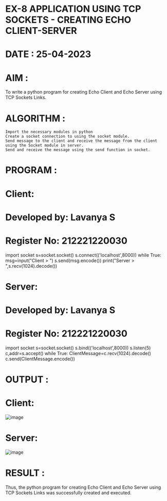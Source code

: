 # EX-8 APPLICATION USING TCP SOCKETS - CREATING ECHO CLIENT-SERVER

# DATE : 25-04-2023
# AIM :

To write a python program for creating Echo Client and Echo Server using TCP Sockets Links.
# ALGORITHM :

    Import the necessary modules in python
    Create a socket connection to using the socket module.
    Send message to the client and receive the message from the client using the Socket module in server.
    Send and receive the message using the send function in socket.

# PROGRAM :
# Client:

# Developed by: Lavanya S
# Register No: 212221220030
import socket
s=socket.socket()
s.connect(('localhost',8000))
while True:
msg=input("Client > ")
s.send(msg.encode())
print("Server > ",s.recv(1024).decode())

# Server:

# Developed by: Lavanya S
# Register No: 212221220030
import socket
s=socket.socket()
s.bind(('localhost',8000))
s.listen(5)
c,addr=s.accept()
while True:
ClientMessage=c.recv(1024).decode()
c.send(ClientMessage.encode())

# OUTPUT :
# Client:

![image](https://github.com/LavanyaSIT/EX-8/assets/130207418/1d32deb6-9c8d-4be1-8493-d6a72466abc7)

# Server:
![image](https://github.com/LavanyaSIT/EX-8/assets/130207418/e2e6fbca-49ae-4cd4-a364-be4e776e156c)

# RESULT :

Thus, the python program for creating Echo Client and Echo Server using TCP Sockets Links was successfully created and executed.

